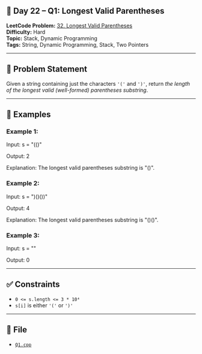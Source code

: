 ## 🧩 **Day 22 – Q1: Longest Valid Parentheses**

**LeetCode Problem:** [32. Longest Valid Parentheses](https://leetcode.com/problems/longest-valid-parentheses)  
**Difficulty:** Hard  
**Topic:** Stack, Dynamic Programming  
**Tags:** String, Dynamic Programming, Stack, Two Pointers

---

## 📄 Problem Statement

Given a string containing just the characters `'('` and `')'`, return _the length of the longest valid (well-formed) parentheses substring_.

---

## 🧠 Examples

### Example 1:

Input: s = "(()"

Output: 2

Explanation: The longest valid parentheses substring is "()".

### Example 2:

Input: s = ")()())"

Output: 4

Explanation: The longest valid parentheses substring is "()()".

### Example 3:

Input: s = ""

Output: 0

---

## ✅ Constraints

- `0 <= s.length <= 3 * 10⁴`
- `s[i]` is either `'('` or `')'`

---

## 📁 File

- [`Q1.cpp`](./Q1.cpp)
